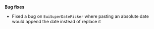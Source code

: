 **Bug fixes**

- Fixed a bug on `EuiSuperDatePicker` where pasting an absolute date would append the date instead of replace it

